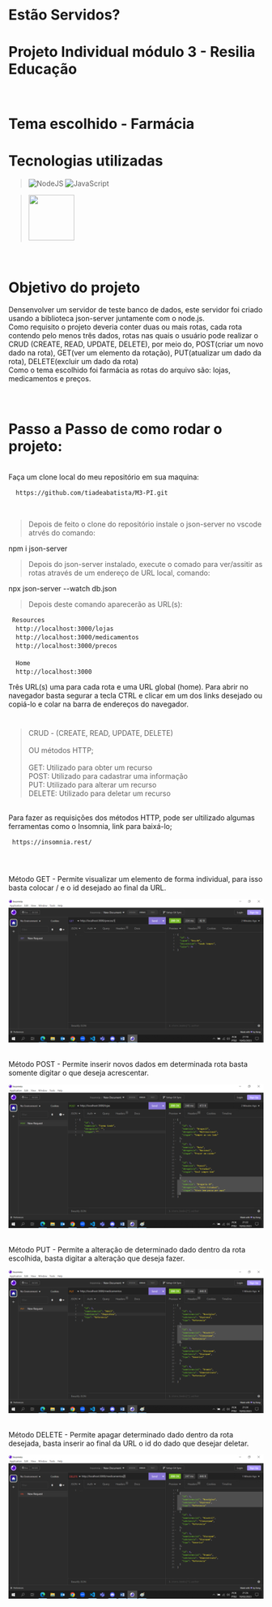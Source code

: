 # Estão Servidos?

# Projeto Individual módulo 3 - Resilia Educação
# <br>Tema escolhido - Farmácia 

# Tecnologias utilizadas

> ![NodeJS](https://img.shields.io/badge/node.js-6DA55F?style=for-the-badge&logo=node.js&logoColor=white)
> ![JavaScript](https://img.shields.io/badge/javascript-%23323330.svg?style=for-the-badge&logo=javascript&logoColor=%23F7DF1E)

> <img src="https://cdn-icons-png.flaticon.com/128/2581/2581878.png" width="90" height="90"/>

# <br> Objetivo do projeto

Densenvolver um servidor de teste banco de dados, este servidor foi criado usando a biblioteca json-server juntamente com o node.js.<br>
Como requisito o projeto deveria conter duas ou mais rotas, cada rota contendo pelo menos três dados, rotas nas quais o usuário pode realizar o CRUD (CREATE, READ, UPDATE, DELETE), por meio do, POST(criar um novo dado na rota), GET(ver um elemento da rotação), PUT(atualizar um dado da rota), DELETE(excluir um dado da rota)
<br>Como o tema escolhido foi farmácia as rotas do arquivo são: lojas, medicamentos e preços.

# <br>Passo a Passo de como rodar o projeto:

<br>Faça um clone local do meu repositório em sua maquina:
<br>

```bash
  https://github.com/tiadeabatista/M3-PI.git
```  
<br>

> Depois de feito o clone do repositório instale o json-server no vscode atrvés do comando:

npm i json-server


> Depois do json-server instalado, execute o comado para ver/assitir as rotas através de um endereço de URL local, comando:

npx json-server --watch db.json

> Depois deste comando aparecerão as URL(s):

```bash
 Resources
  http://localhost:3000/lojas       
  http://localhost:3000/medicamentos
  http://localhost:3000/precos      

  Home
  http://localhost:3000
```
Três URL(s) uma para cada rota e uma URL global (home). Para abrir no navegador basta segurar a tecla CTRL e clicar em um dos links desejado ou copiá-lo e colar na barra de endereços do navegador.

#
> CRUD - (CREATE, READ, UPDATE, DELETE) <br><br>
> OU métodos HTTP;<br><br>
GET: Utilizado para obter um recurso<br>
POST: Utilizado para cadastrar uma informação<br>
PUT: Utilizado para alterar um recurso<br>
DELETE: Utilizado para deletar um recurso


<br>Para fazer as requisições dos métodos HTTP, pode ser ultilizado algumas ferramentas como o Insomnia, link para baixá-lo; 

````bash
 https://insomnia.rest/
 ````
#
<br>Método GET - Permite visualizar um elemento de forma individual, para isso basta colocar / e o id desejado ao final da URL.

![Getting Started](./assets/img/metodoGet.png)

<br>Método POST - Permite inserir novos dados em determinada rota basta somente digitar o que deseja acrescentar.

![Getting Started](./assets/img/metodoPost.png)

<br>Método PUT - Permite a alteração de determinado dado dentro da rota escolhida, basta digitar a alteração que deseja fazer.

![Getting Started](./assets/img/metodoPut.png)

<br>Método DELETE - Permite apagar determinado dado dentro da rota desejada, basta inserir ao final da URL o id do dado que desejar deletar.

![Getting Started](./assets/img/metodoDelete.png)


























